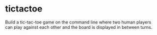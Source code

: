 # tictactoe
Build a tic-tac-toe game on the command line where two human players can play against each other and the board is displayed in between turns.
